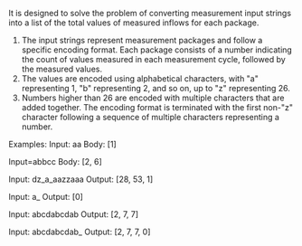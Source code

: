  It is designed to solve the problem of converting measurement input strings into a list of the total
values of measured inflows for each package.
1. The input strings represent measurement packages and follow a specific encoding format. Each package
consists of a number indicating the count of values measured in each measurement cycle, followed by
the measured values.
2. The values are encoded using alphabetical characters, with "a" representing 1, "b" representing 2, and so
on, up to "z" representing 26.
3. Numbers higher than 26 are encoded with multiple characters that are added together. The encoding
format is terminated with the first non-"z" character following a sequence of multiple characters
representing a number.

Examples:
Input: aa
Body: [1]

Input=abbcc
Body: [2, 6]

Input: dz_a_aazzaaa
Output: [28, 53, 1]

Input: a_
Output: [0]

Input: abcdabcdab
Output: [2, 7, 7]

Input: abcdabcdab_
Output: [2, 7, 7, 0]
